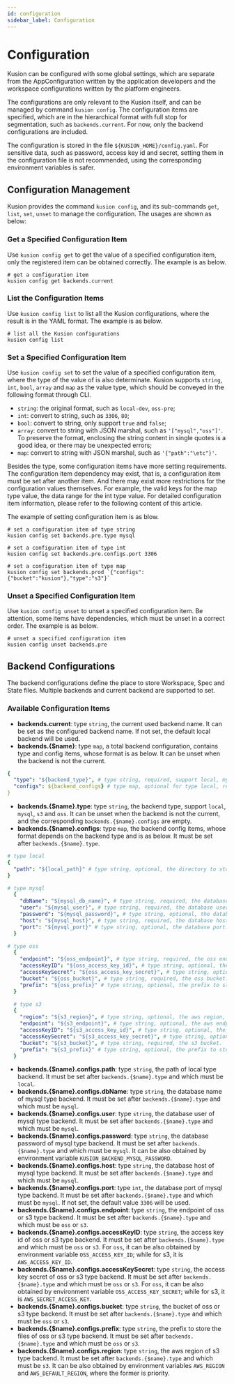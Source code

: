 ```yaml
---
id: configuration
sidebar_label: Configuration
---
```


# Configuration

Kusion can be configured with some global settings, which are separate from the AppConfiguration written by the application developers and the workspace configurations written by the platform engineers. 

The configurations are only relevant to the Kusion itself, and can be managed by command `kusion config`. The configuration items are specified, which are in the hierarchical format with full stop for segmentation, such as `backends.current`. For now, only the backend configurations are included.

The configuration is stored in the file `${KUSION_HOME}/config.yaml`. For sensitive data, such as password, access key id and secret, setting them in the configuration file is not recommended, using the corresponding environment variables is safer.  

## Configuration Management

Kusion provides the command `kusion config`, and its sub-commands `get`, `list`, `set`, `unset` to manage the configuration. The usages are shown as below:

### Get a Specified Configuration Item

Use `kusion config get` to get the value of a specified configuration item, only the registered item can be obtained correctly. The example is as below.

```shell
# get a configuration item
kusion config get backends.current
```

### List the Configuration Items

Use `kusion config list` to list all the Kusion configurations, where the result is in the YAML format. The example is as below.

```shell
# list all the Kusion configurations
kusion config list
```

### Set a Specified Configuration Item

Use `kusion config set` to set the value of a specified configuration item, where the type of the value of is also determinate. Kusion supports `string`, `int`, `bool`, `array` and `map` as the value type, which should be conveyed in the following format through CLI.

- `string`: the original format, such as `local-dev`, `oss-pre`;
- `int`: convert to string, such as `3306`, `80`;
- `bool`: convert to string, only support `true` and `false`;
- `array`: convert to string with JSON marshal, such as `'["mysql","oss"]'`. To preserve the format, enclosing the string content in single quotes is a good idea, or there may be unexpected errors;
- `map`: convert to string with JSON marshal, such as `'{"path":"\etc"}'`.

Besides the type, some configuration items have more setting requirements. The configuration item dependency may exist, that is, a configuration item must be set after another item. And there may exist more restrictions for the configuration values themselves. For example, the valid keys for the map type value, the data range for the int type value. For detailed configuration item information, please refer to the following content of this article.

The example of setting configuration item is as blow.

```shell
# set a configuration item of type string
kusion config set backends.pre.type mysql

# set a configuration item of type int
kusion config set backends.pre.configs.port 3306

# set a configuration item of type map
kusion config set backends.prod `{"configs":{"bucket":"kusion"},"type":"s3"}`
```

### Unset a Specified Configuration Item

Use `kusion config unset` to unset a specified configuration item. Be attention, some items have dependencies, which must be unset in a correct order. The example is as below.

```shell
# unset a specified configuration item
kusion config unset backends.pre
```

## Backend Configurations

The backend configurations define the place to store Workspace, Spec and State files. Multiple backends and current backend are supported to set.

### Available Configuration Items

- **backends.current**: type `string`, the current used backend name. It can be set as the configured backend name. If not set, the default local backend will be used.
- **backends.{$name}**: type `map`, a total backend configuration, contains type and config items, whose format is as below. It can be unset when the backend is not the current.
```yaml
{
  "type": "${backend_type}", # type string, required, support local, mysql, oss, s3.
  "configs": ${backend_configs} # type map, optional for type local, required for the others, the specific keys depend on the type, refer to the description of backends.{$name}.configs.
}
```
- **backends.{$name}.type**: type `string`, the backend type, support `local`, `mysql`, `s3` and `oss`. It can be unset when the backend is not the current, and the corresponding `backends.{$name}.configs` are empty.
- **backends.{$name}.configs**: type `map`, the backend config items, whose format depends on the backend type and is as below. It must be set after `backends.{$name}.type`.
```yaml
# type local
{
  "path": "${local_path}" # type string, optional, the directory to store the files. If not set, use the default path ${KUSION_HOME}.
}

# type mysql
  {
    "dbName": "${mysql_db_name}", # type string, required, the database name.
    "user": "${mysql_user}", # type string, required, the database user.
    "password": "${mysql_password}", # type string, optional, the database password, which can be also obtained by environment variable KUSION_BACKEND_MYSQL_PASSWORD.
    "host": "${mysql_host}", # type string, required, the database host.
    "port": "${mysql_port}" # type string, optional, the database port. If not set, use the default port 3306.
  }

# type oss
  {
    "endpoint": "${oss_endpoint}", # type string, required, the oss endpoint.
    "accessKeyID": "${oss_access_key_id}", # type string, optional, the oss access key id, which can be also obtained by environment variable OSS_ACCESS_KEY_ID.
    "accessKeySecret": "${oss_access_key_secret}", # type string, optional, the oss access key secret, which can be also obtained by environment variable OSS_ACCESS_KEY_SECRET
    "bucket": "${oss_bucket}", # type string, required, the oss bucket.
    "prefix": "${oss_prefix}" # type string, optional, the prefix to store the files.
  }

  # type s3
  {
    "region": "${s3_region}", # type string, optional, the aws region, which can be also obtained by environment variables AWS_REGION and AWS_DEFAULT_REGION.
    "endpoint": "${s3_endpoint}", # type string, optional, the aws endpoint.   
    "accessKeyID": "${s3_access_key_id}", # type string, optional, the aws access key id, which can be also obtained by environment variable AWS_ACCESS_KEY_ID.
    "accessKeySecret": "${s3_access_key_secret}", # type string, optional, the aws access key secret, which can be also obtained by environment variable AWS_SECRET_ACCESS_KEY
    "bucket": "${s3_bucket}", # type string, required, the s3 bucket.
    "prefix": "${s3_prefix}" # type string, optional, the prefix to store the files.
  }
```
- **backends.{$name}.configs.path**: type `string`, the path of local type backend. It must be set after `backends.{$name}.type` and which must be `local`. 
- **backends.{$name}.configs.dbName**: type `string`, the database name of mysql type backend. It must be set after `backends.{$name}.type` and which must be `mysql`.
- **backends.{$name}.configs.user**: type `string`, the database user of mysql type backend. It must be set after `backends.{$name}.type` and which must be `mysql`. 
- **backends.{$name}.configs.password**: type `string`, the database password of mysql type backend. It must be set after `backends.{$name}.type` and which must be `mysql`. It can be also obtained by environment variable `KUSION_BACKEND_MYSQL_PASSWORD`.
- **backends.{$name}.configs.host**: type `string`, the database host of mysql type backend. It must be set after `backends.{$name}.type` and which must be `mysql`. 
- **backends.{$name}.configs.port**: type `int`, the database port of mysql type backend. It must be set after `backends.{$name}.type` and which must be `mysql`. If not set, the default value `3306` will be used.
- **backends.{$name}.configs.endpoint**: type `string`, the endpoint of oss or s3 type backend. It must be set after `backends.{$name}.type` and which must be `oss` or `s3`. 
- **backends.{$name}.configs.accessKeyID**: type `string`, the access key id of oss or s3 type backend. It must be set after `backends.{$name}.type` and which must be `oss` or `s3`. For `oss`, it can be also obtained by environment variable `OSS_ACCESS_KEY_ID`; while for s3, it is `AWS_ACCESS_KEY_ID`.
- **backends.{$name}.configs.accessKeySecret**: type `string`, the access key secret of oss or s3 type backend. It must be set after `backends.{$name}.type` and which must be `oss` or `s3`. For `oss`, it can be also obtained by environment variable `OSS_ACCESS_KEY_SECRET`; while for s3, it is `AWS_SECRET_ACCESS_KEY`.
- **backends.{$name}.configs.bucket**: type `string`, the bucket of oss or s3 type backend. It must be set after `backends.{$name}.type` and which must be `oss` or `s3`. 
- **backends.{$name}.configs.prefix**: type `string`, the prefix to store the files of oss or s3 type backend. It must be set after `backends.{$name}.type` and which must be `oss` or `s3`. 
- **backends.{$name}.configs.region**: type `string`, the aws region of s3 type backend. It must be set after `backends.{$name}.type` and which must be `s3`. It can be also obtained by environment variables `AWS_REGION` and `AWS_DEFAULT_REGION`, where the former is priority.
